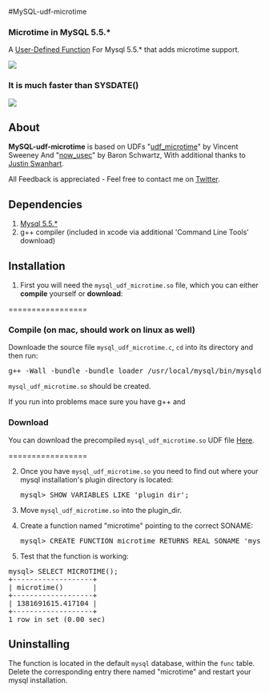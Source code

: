 #MySQL-udf-microtime

### Microtime in MySQL 5.5.*

A [User-Defined Function][UDF] For Mysql 5.5.* that adds microtime support.

<a href="http://i.imgur.com/GMw5tit.png"><img src="http://i.imgur.com/GMw5tit.png"/></a>

### It is much faster than SYSDATE()

<a href="http://i.imgur.com/tR4hjD3.png"><img src="http://i.imgur.com/tR4hjD3.png"/></a>


## About

**MySQL-udf-microtime** is based on UDFs "[udf_microtime][micro]" by Vincent Sweeney
And "[now_usec][usec]" by Baron Schwartz, With additional thanks to [Justin Swanhart][swanhart].

All Feedback is appreciated - Feel free to contact me on [Twitter].



## Dependencies

1. [Mysql 5.5.*][mysql]
2. g++ compiler (included in xcode via additional 'Command Line Tools' download)


## Installation

1. First you will need the `mysql_udf_microtime.so` file, which you can either **compile** yourself or **download**:

 =================
 ### Compile (on mac, should work on linux as well)

 Downloade the source file `mysql_udf_microtime.c`,  `cd` into its directory and then run:

 <pre>g++ -Wall -bundle -bundle_loader /usr/local/mysql/bin/mysqld -o mysql_udf_microtime.so `/usr/local/mysql/bin/mysql_config --cflags` mysql_udf_microtime.c</pre>

 `mysql_udf_microtime.so` should be created.
 
 If you run into problems mace sure you have g++ and 

 ### Download

 You can download the precompiled `mysql_udf_microtime.so` UDF file [Here][download].
 
 =================

2. Once you have `mysql_udf_microtime.so` you need to find out where your mysql installation's plugin directory is located:
    
   <pre>mysql> SHOW VARIABLES LIKE 'plugin_dir';</pre>
    
    
3. Move `mysql_udf_microtime.so` into the plugin_dir.


4. Create a function named "microtime" pointing to the correct SONAME:

   <pre>mysql> CREATE FUNCTION microtime RETURNS REAL SONAME 'mysql_udf_microtime.so';</pre>


5.  Test that the function is working:

   <pre>mysql> SELECT MICROTIME();
+-------------------+
| microtime()       |
+-------------------+
| 1381691615.417104 |
+-------------------+
1 row in set (0.00 sec)</pre>


## Uninstalling

The function is located in the default `mysql` database, within the `func` table.
Delete the corresponding entry there named "microtime" and restart your mysql installation.

[UDF]:http://dev.mysql.com/doc/refman/5.5/en/create-function-udf.html
[mysql]:http://dev.mysql.com/downloads/mysql/
[micro]:https://bitbucket.org/vinces/udf-microtime/src/bd48df4d4020/udf_microtime.c
[usec]:http://www.xaprb.com/blog/2007/10/30/how-i-built-the-now_usec-udf-for-mysql/
[swanhart]:http://swanhart.livejournal.com/116981.html
[download]:https://github.com/CarnotInteractive/MySQL-udf-microtime/raw/master/mysql_udf_microtime.so
[twitter]: http://twitter.com/jo_shadow
